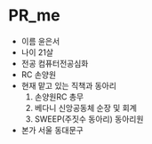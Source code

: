 # PR_me
- 이름
윤은서
- 나이
21살
- 전공
컴퓨터전공심화
- RC
손양원
- 현재 맡고 있는 직책과 동아리
  1. 손양원RC 총무
  2. 베다니 신앙공동체 순장 및 회계
  3. SWEEP(주짓수 동아리) 동아리원
- 본가
서울 동대문구

